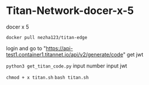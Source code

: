 # Titan-Network-docer-x-5
docer x 5


`docker pull nezha123/titan-edge`

login and go to  "https://api-test1.container1.titannet.io/api/v2/generate/code"  get jwt

`python3 get_titan_code.py`
  input number
  input  jwt

`chmod + x titan.sh` 
  `bash titan.sh`
